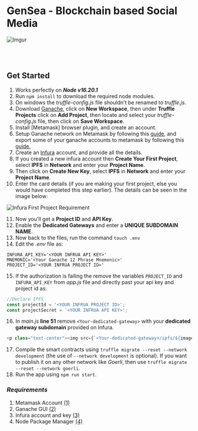 # GenSea - Blockchain based Social Media
![Imgur](https://i.imgur.com/ybWQCYY.png)

<br/><br/>

## Get Started
1. Works perfectly on ***Node v16.20.1***
2. Run ```npm install``` to download the required node modules.
3. On windows the *truffle-config.js* file shouldn't be renamed to *truffle.js*.
4. Download [Ganache], click on **New Workspace**, then under **Truffle Projects** click on **Add Project**, then locate and select your *truffle-config.js* file, then click on **Save Workspace**.
5. Install [Metamask] browser plugin, and create an account.
6. Setup Ganache network on Metamask by following this [guide], and export some of your ganache accounts to metamask by following this [guide.]
7. Create an [Infura] account, and provide all the details.
8. If you created a new infura account then **Create Your First Project**, select **IPFS** in **Network** and enter your **Project Name**.
9. Then click on **Create New Key**, select **IPFS** in **Network** and enter your **Project Name**.
10. Enter the card details (if you are making your first project, else you would have completed this step earlier).
The details can be seen in the image below:

![Infura First Project Requirement](https://i.imgur.com/fdvm6DY.jpg)

11. Now you'll get a **Project ID** and **API Key**.
12. Enable the **Dedicated Gateways** and enter a **UNIQUE SUBDOMAIN NAME**.
13. Now back to the files, run the command ```touch .env``` 
14. Edit the *.env* file as:

```
INFURA_API_KEY='<YOUR INFRUA API KEY>'
MNEMONIC='<Your Ganache 12 Phrase Mnemonic>'
PROJECT_ID='<YOUR INFRUA PROJECT ID>'
```

15. If the authorization is failing the remove the variables ```PROJECT_ID``` and ```INFURA_API_KEY``` from *app.js* file and directly past your api key and project id as:

```js
//Declare IPFS
const projectId = '<YOUR INFRUA PROJECT ID>';
const projectSecret = '<YOUR INFRUA API KEY>';
```

16. In *main.js* **line 51** remove ```<Your-dedicated-gateway>``` with your **dedicated gateway subdomain** provided on Infura.

```js
<p class="text-center"><img src={`<Your-dedicated-gateway>/ipfs/${image.hash}`} alt=""/></p>
```

17. Compile the smart contracts using ```truffle migrate --reset --network development``` (the use of ```--network development``` is optional). If you want to publish it on any other network like *Goerli*, then use ```truffle migrate --reset --network goerli```.
18. Run the app using ```npm run start```.

### _Requirements_
1. Metamask Account [(1)]
2. Ganache GUI [(2)]
3. Infura account and key [(3)]
4. Node Package Manager [(4)]

[//]: #

   [Ganache]: <https://trufflesuite.com/ganache/>
   [Infura]: <https://infura.io/>
   [guide]: <https://dapp-world.com/blogs/01/how-to-connect-ganache-with-metamask-and-deploy-smart-contracts-on-remix-without-1619847868947>
   [guide.]: <https://www.geeksforgeeks.org/how-to-set-up-ganche-with-metamask/#:~:text=Ganache%20CLI,on%20the%20ganache%20blockchain%20successfully.>
   [(1)]: <https://myterablock.medium.com/how-to-create-or-import-a-metamask-wallet-a551fc2f5a6b>
   [(2)]: <https://trufflesuite.com/docs/ganache/quickstart/>
   [(3)]: <https://blog.infura.io/post/getting-started-with-infura-28e41844cc89>
   [(4)]: <https://docs.npmjs.com/downloading-and-installing-node-js-and-npm/>
